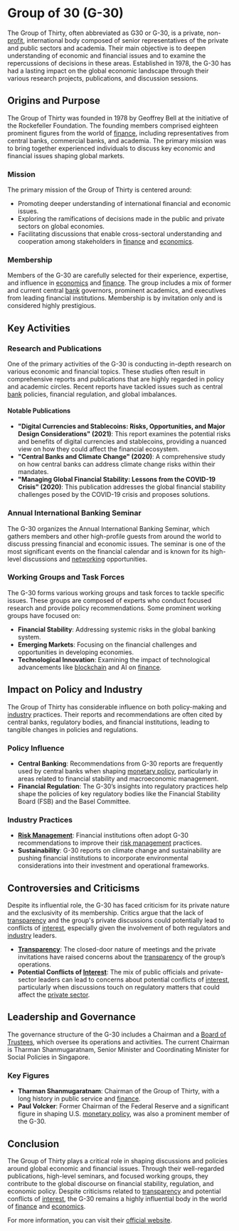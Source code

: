 # Group of 30 (G-30)

The Group of Thirty, often abbreviated as G30 or G-30, is a private, non-[profit](../p/profit.md), international body composed of senior representatives of the private and public sectors and academia. Their main objective is to deepen understanding of economic and financial issues and to examine the repercussions of decisions in these areas. Established in 1978, the G-30 has had a lasting impact on the global economic landscape through their various research projects, publications, and discussion sessions.

## Origins and Purpose

The Group of Thirty was founded in 1978 by Geoffrey Bell at the initiative of the Rockefeller Foundation. The founding members comprised eighteen prominent figures from the world of [finance](../f/finance.md), including representatives from central banks, commercial banks, and academia. The primary mission was to bring together experienced individuals to discuss key economic and financial issues shaping global markets.

### Mission

The primary mission of the Group of Thirty is centered around:

- Promoting deeper understanding of international financial and economic issues.
- Exploring the ramifications of decisions made in the public and private sectors on global economies.
- Facilitating discussions that enable cross-sectoral understanding and cooperation among stakeholders in [finance](../f/finance.md) and [economics](../e/economics.md).
  
### Membership

Members of the G-30 are carefully selected for their experience, expertise, and influence in [economics](../e/economics.md) and [finance](../f/finance.md). The group includes a mix of former and current central [bank](../b/bank.md) governors, prominent academics, and executives from leading financial institutions. Membership is by invitation only and is considered highly prestigious.

## Key Activities

### Research and Publications

One of the primary activities of the G-30 is conducting in-depth research on various economic and financial topics. These studies often result in comprehensive reports and publications that are highly regarded in policy and academic circles. Recent reports have tackled issues such as central [bank](../b/bank.md) policies, financial regulation, and global imbalances.

#### Notable Publications

- **"Digital Currencies and Stablecoins: Risks, Opportunities, and Major Design Considerations" (2021)**: This report examines the potential risks and benefits of digital currencies and stablecoins, providing a nuanced view on how they could affect the financial ecosystem.
- **"Central Banks and Climate Change" (2020)**: A comprehensive study on how central banks can address climate change risks within their mandates.
- **"Managing Global Financial Stability: Lessons from the COVID-19 Crisis" (2020)**: This publication addresses the global financial stability challenges posed by the COVID-19 crisis and proposes solutions.

### Annual International Banking Seminar

The G-30 organizes the Annual International Banking Seminar, which gathers members and other high-profile guests from around the world to discuss pressing financial and economic issues. The seminar is one of the most significant events on the financial calendar and is known for its high-level discussions and [networking](../n/networking.md) opportunities.

### Working Groups and Task Forces

The G-30 forms various working groups and task forces to tackle specific issues. These groups are composed of experts who conduct focused research and provide policy recommendations. Some prominent working groups have focused on:

- **Financial Stability**: Addressing systemic risks in the global banking system.
- **Emerging Markets**: Focusing on the financial challenges and opportunities in developing economies.
- **Technological Innovation**: Examining the impact of technological advancements like [blockchain](../b/blockchain_in_trading.md) and AI on [finance](../f/finance.md).

## Impact on Policy and Industry

The Group of Thirty has considerable influence on both policy-making and [industry](../i/industry.md) practices. Their reports and recommendations are often cited by central banks, regulatory bodies, and financial institutions, leading to tangible changes in policies and regulations.

### Policy Influence

- **Central Banking**: Recommendations from G-30 reports are frequently used by central banks when shaping [monetary policy](../m/monetary_policy.md), particularly in areas related to financial stability and macroeconomic management.
- **Financial Regulation**: The G-30’s insights into regulatory practices help shape the policies of key regulatory bodies like the Financial Stability Board (FSB) and the Basel Committee.

### Industry Practices

- **[Risk Management](../r/risk_management.md)**: Financial institutions often adopt G-30 recommendations to improve their [risk management](../r/risk_management.md) practices.
- **Sustainability**: G-30 reports on climate change and sustainability are pushing financial institutions to incorporate environmental considerations into their investment and operational frameworks.

## Controversies and Criticisms

Despite its influential role, the G-30 has faced criticism for its private nature and the exclusivity of its membership. Critics argue that the lack of [transparency](../t/transparency.md) and the group's private discussions could potentially lead to conflicts of [interest](../i/interest.md), especially given the involvement of both regulators and [industry](../i/industry.md) leaders.

- **[Transparency](../t/transparency.md)**: The closed-door nature of meetings and the private invitations have raised concerns about the [transparency](../t/transparency.md) of the group’s operations.
- **Potential Conflicts of [Interest](../i/interest.md)**: The mix of public officials and private-sector leaders can lead to concerns about potential conflicts of [interest](../i/interest.md), particularly when discussions touch on regulatory matters that could affect the [private sector](../p/private_sector.md).

## Leadership and Governance

The governance structure of the G-30 includes a Chairman and a [Board of Trustees](../b/board_of_trustees.md), which oversee its operations and activities. The current Chairman is Tharman Shanmugaratnam, Senior Minister and Coordinating Minister for Social Policies in Singapore.

### Key Figures

- **Tharman Shanmugaratnam**: Chairman of the Group of Thirty, with a long history in public service and [finance](../f/finance.md).
- **Paul Volcker**: Former Chairman of the Federal Reserve and a significant figure in shaping U.S. [monetary policy](../m/monetary_policy.md), was also a prominent member of the G-30.

## Conclusion

The Group of Thirty plays a critical role in shaping discussions and policies around global economic and financial issues. Through their well-regarded publications, high-level seminars, and focused working groups, they contribute to the global discourse on financial stability, regulation, and economic policy. Despite criticisms related to [transparency](../t/transparency.md) and potential conflicts of [interest](../i/interest.md), the G-30 remains a highly influential body in the world of [finance](../f/finance.md) and [economics](../e/economics.md).

For more information, you can visit their [official website](http://group30.org/).